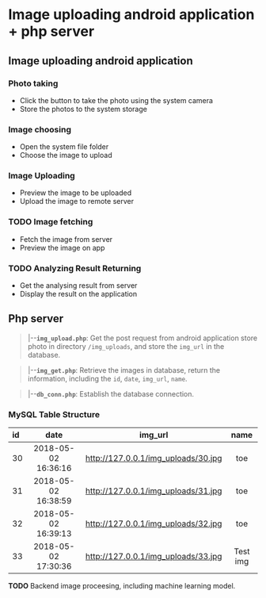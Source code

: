 # Image uploading android application + php server
## Image uploading android application
### Photo taking
- Click the button to take the photo using the system camera
- Store the photos to the system storage
### Image choosing
- Open the system file folder
- Choose the image to upload
### Image Uploading
- Preview the image to be uploaded
- Upload the image to remote server
### **TODO** Image fetching
- Fetch the image from server
- Preview the image on app
### **TODO** Analyzing Result Returning
- Get the analysing result from server
- Display the result on the application

## Php server

>|--**`img_upload.php`**:  Get the post request from android application store photo in directory `/img_uploads`, and store the `img_url` in the database.

>|--**`img_get.php`**: Retrieve the images in database, return the information, including the `id`, `date`, `img_url`, `name`.

>|--**`db_conn.php`**: Establish the database connection.

### MySQL Table Structure
|id | date| img_url| name|
| :-| :-: | :-: | :-:|
 30 | 2018-05-02 16:36:16 | http://127.0.0.1/img_uploads/30.jpg | toe      |
| 31 | 2018-05-02 16:38:59 | http://127.0.0.1/img_uploads/31.jpg | toe      |
| 32 | 2018-05-02 16:39:13 | http://127.0.0.1/img_uploads/32.jpg | toe      |
| 33 | 2018-05-02 17:30:36 | http://127.0.0.1/img_uploads/33.jpg | Test img |

**TODO** Backend image proceesing, including machine learning model.



